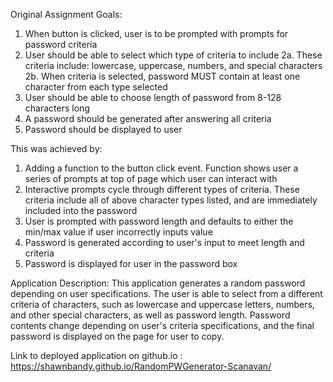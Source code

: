 Original Assignment Goals:
1. When button is clicked, user is to be prompted with prompts for password criteria 
2. User should be able to select which type of criteria to include
2a. These criteria include: lowercase, uppercase, numbers, and special characters 
2b. When criteria is selected, password MUST contain at least one character from each type selected
3. User should be able to choose length of password from 8-128 characters long
4. A password should be generated after answering all criteria 
5. Password should be displayed to user 

This was achieved by:
1. Adding a function to the button click event. Function shows user a series of prompts at top of page which user can interact with
2. Interactive prompts cycle through different types of criteria. These criteria include all of above character types listed, and are immediately included into the password
3. User is prompted with password length and defaults to either the min/max value if user incorrectly inputs value
4. Password is generated according to user's input to meet length and criteria 
5. Password is displayed for user in the password box


Application Description: 
This application generates a random password depending on user specifications. The user is able to select from a different criteria of characters, such as lowercase and uppercase letters, numbers, and other special characters, as well as password length. Password contents change depending on user's criteria specifications, and the final password is displayed on the page for user to copy.

Link to deployed application on github.io :
https://shawnbandy.github.io/RandomPWGenerator-Scanavan/


